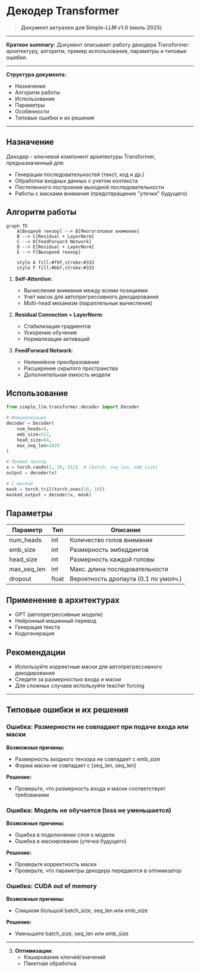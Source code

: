 # Декодер Transformer

> **Документ актуален для Simple-LLM v1.0 (июль 2025)**

---

**Краткое summary:**
Документ описывает работу декодера Transformer: архитектуру, алгоритм, пример использования, параметры и типовые ошибки.

---

**Структура документа:**
- Назначение
- Алгоритм работы
- Использование
- Параметры
- Особенности
- Типовые ошибки и их решения

---

## Назначение
Декодер - ключевой компонент архитектуры Transformer, предназначенный для:
- Генерации последовательностей (текст, код и др.)
- Обработки входных данных с учетом контекста
- Постепенного построения выходной последовательности
- Работы с масками внимания (предотвращение "утечки" будущего)

## Алгоритм работы

```mermaid
graph TD
    A[Входной тензор] --> B[Многоголовое внимание]
    B --> C[Residual + LayerNorm]
    C --> D[FeedForward Network]
    D --> E[Residual + LayerNorm]
    E --> F[Выходной тензор]
    
    style A fill:#f9f,stroke:#333
    style F fill:#bbf,stroke:#333
```

1. **Self-Attention**:
   - Вычисление внимания между всеми позициями
   - Учет масок для автопрегрессивного декодирования
   - Multi-head механизм (параллельные вычисления)

2. **Residual Connection + LayerNorm**:
   - Стабилизация градиентов
   - Ускорение обучения
   - Нормализация активаций

3. **FeedForward Network**:
   - Нелинейное преобразование
   - Расширение скрытого пространства
   - Дополнительная емкость модели

## Использование

```python
from simple_llm.transformer.decoder import Decoder

# Инициализация
decoder = Decoder(
    num_heads=8,
    emb_size=512,
    head_size=64,
    max_seq_len=1024
)

# Прямой проход
x = torch.randn(1, 10, 512)  # [batch, seq_len, emb_size]
output = decoder(x)

# С маской
mask = torch.tril(torch.ones(10, 10))
masked_output = decoder(x, mask)
```

## Параметры

| Параметр     | Тип  | Описание |
|--------------|------|----------|
| num_heads    | int  | Количество голов внимания |
| emb_size     | int  | Размерность эмбеддингов |
| head_size    | int  | Размерность каждой головы |
| max_seq_len  | int  | Макс. длина последовательности |
| dropout      | float| Вероятность дропаута (0.1 по умолч.) |

## Применение в архитектурах

- GPT (автопрегрессивные модели)
- Нейронный машинный перевод
- Генерация текста
- Кодогенерация

## Рекомендации
- Используйте корректные маски для автопрегрессивного декодирования
- Следите за размерностью входа и маски
- Для сложных случаев используйте teacher forcing

---

## Типовые ошибки и их решения

### Ошибка: Размерности не совпадают при подаче входа или маски
**Возможные причины:**
- Размерность входного тензора не совпадает с emb_size
- Форма маски не совпадает с [seq_len, seq_len]

**Решение:**
- Проверьте, что размерность входа и маски соответствует требованиям

### Ошибка: Модель не обучается (loss не уменьшается)
**Возможные причины:**
- Ошибка в подключении слоя к модели
- Ошибка в маскировании (утечка будущего)

**Решение:**
- Проверьте корректность маски
- Проверьте, что параметры декодера передаются в оптимизатор

### Ошибка: CUDA out of memory
**Возможные причины:**
- Слишком большой batch_size, seq_len или emb_size

**Решение:**
- Уменьшите batch_size, seq_len или emb_size

---

3. **Оптимизации**:
   - Кэширование ключей/значений
   - Пакетная обработка
